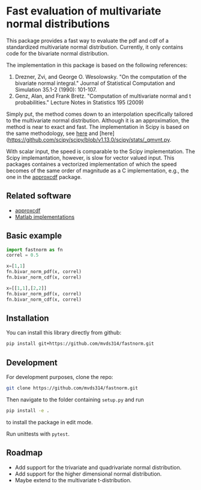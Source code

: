 # Fast evaluation of multivariate normal distributions

This package provides a fast way to evaluate the pdf and cdf of a standardized multivariate normal distribution. Currently, it only contains code for the bivariate normal distribution.

The implementation in this package is based on the following references:

1. Drezner, Zvi, and George O. Wesolowsky. "On the computation of the bivariate normal integral." Journal of Statistical Computation and Simulation 35.1-2 (1990): 101-107.
2. Genz, Alan, and Frank Bretz. "Computation of multivariate normal and t probabilities." Lecture Notes in Statistics 195 (2009)

Simply put, the method comes down to an interpolation specifically tailored to the multivariate normal distribution.
Although it is an approximation, the method is near to exact and fast.
The implementation in Scipy is based on the same methodology, see [here](https://github.com/scipy/scipy/blob/v1.13.0/scipy/stats/mvndst.f) and [here](https://github.com/scipy/scipy/blob/v1.13.0/scipy/stats/_qmvnt.py.

With scalar input, the speed is comparable to the Scipy implementation.
The Scipy implemantation, however, is slow for vector valued input. This packages containes a vectorized implementation of which the speed becomes of the same order of magnitude as a C implementation, e.g., the one in the [approxcdf](http://www.math.wsu.edu/faculty/genz/software/software.html) package.

## Related software

- [approxcdf](https://github.com/david-cortes/approxcdf)
- [Matlab implementations](https://www.math.wsu.edu/faculty/genz/software/software.html)

## Basic example

```python
import fastnorm as fn
correl = 0.5

x=[1,1]
fn.bivar_norm_pdf(x, correl)
fn.bivar_norm_cdf(x, correl)

x=[[1,1],[2,2]]
fn.bivar_norm_pdf(x, correl)
fn.bivar_norm_cdf(x, correl)
```

## Installation

You can install this library directly from github:

```bash
pip install git+https://github.com/mvds314/fastnorm.git
```

## Development

For development purposes, clone the repo:

```bash
git clone https://github.com/mvds314/fastnorm.git
```

Then navigate to the folder containing `setup.py` and run

```bash
pip install -e .
```

to install the package in edit mode.

Run unittests with `pytest`.

## Roadmap

- Add support for the trivariate and quadrivariate normal distribution.
- Add support for the higher dimensional normal distribution.
- Maybe extend to the multivariate t-distribution.
